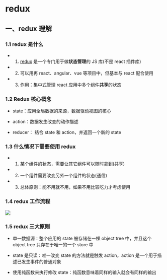 # redux

## 一、redux 理解

### 1.1 redux 是什么

- 1. [redux](https://www.redux.org.cn/) 是一个专门用于做**状态管理**的 JS 库(不是 react 插件库)
- 2. 可以用再 react、angular、vue 等项目中，但基本与 react 配合使用
- 3. 作用：集中式管理 react 应用中多个组件**共享**的状态

### 1.2 Redux 核心概念

- state：应用全局数据的来源，数据驱动视图的核心

- action：数据发生改变的动作描述

- reducer： 结合 state 和 action，并返回一个新的 state

### 1.3 什么情况下需要使用 redux

- 1. 某个组件的状态，需要让其它组件可以随时拿到(共享)
- 2. 一个组件需要改变另外一个组件的状态(通信)
- 3. 总体原则：能不用就不用，如果不用比较吃力才考虑使用

### 1.4 redux 工作流程

![ ](/xifan052/assets/react/redux.jpg)

### 1.5 redux 三大原则

- 单一数据源：整个应用的 state 被存储在一棵 object tree 中，并且这个 object tree 只存在于唯一的一个 store 中

- state 是只读：唯一改变 state 的方法就是触发 action，action 是一个用于描述已发生事件的普通对象

- 使用纯函数来执行修改 state：纯函数意味着同样的输入就会有同样的输出
